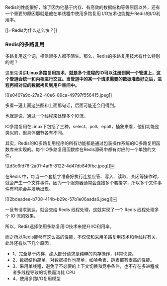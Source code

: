 Redis的性能很好，除了因为他基于内存、有高效的数据结构等等原因以外，还有一个重要的原因那就是他在单线程中使用多路复用 I/O技术也能提升Redis的I/O利用率。



[[✅Redis为什么这么快？]]



### Redis的多路复用


多路复用这个词，相信很多人都不陌生。那么，Redis的多路复用技术有什么特别的呢？



这里先讲讲**Linux多路复用技术，就是多个进程的IO可以注册到同一个管道上，这个管道会统一和内核进行交互。当管道中的某一个请求需要的数据准备好之后，进程再把对应的数据拷贝到用户空间中。**



![[e0407a9c-27a2-40e6-89ca-49797f556415.jpeg]]



多看一遍上面这张图和上面那句话，后面可能还会用得到。



也就是说，通过一个线程来处理多个IO流。



IO多路复用在Linux下包括了三种，select、poll、epoll，抽象来看，他们功能是类似的，但具体细节各有不同。



其实，Redis的IO多路复用程序的所有功能都是通过包装操作系统的IO多路复用函数库来实现的。每个IO多路复用函数库在Redis源码中都有对应的一个单独的文件。



![[d3c6fd76-2a01-4af5-8122-4d47db849fbc.jpeg]]￼



在Redis 中，每当一个套接字准备好执行连接应答、写入、读取、关闭等操作时，就会产生一个文件事件。因为一个服务器通常会连接多个套接字，所以多个文件事件有可能会并发地出现。



![[2bdeadee-b708-414b-b29c-57b1e06aada6.jpeg]]￼



一旦有请求到达，就会交给 Redis 线程处理，这就实现了一个 Redis 线程处理多个 IO 流的效果。



所以，Redis选择使用多路复用IO技术来提升I/O利用率。



而之所以Redis能够有这么高的性能，不仅仅和采用多路复用技术和单线程有关，此外还有以下几个原因：



+  1、完全基于内存，绝大部分请求是纯粹的内存操作，非常快速。 
+  2、数据结构简单，对数据操作也简单，如哈希表、跳表都有很高的性能。 
+  3、采用单线程，避免了不必要的上下文切换和竞争条件，也不存在多进程或者多线程导致的切换而消耗 CPU 
+  4、使用多路I/O复用模型 



